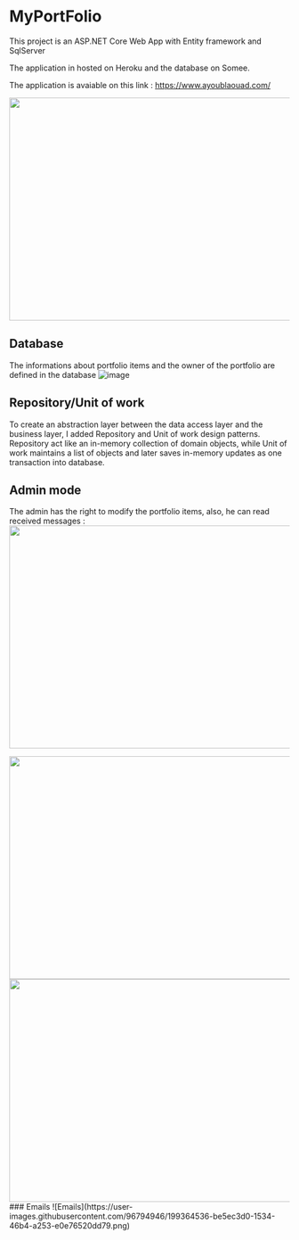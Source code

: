 # MyPortFolio

This project is an ASP.NET Core Web App with Entity framework and SqlServer

The application in hosted on Heroku and the database on Somee.

The application is avaiable on this link : https://www.ayoublaouad.com/

<img src="https://user-images.githubusercontent.com/96794946/189964793-863b491c-8150-456c-b3aa-b928195e938f.png" width="700" height="400">

## Database
The informations about portfolio items and the owner of the portfolio are defined in the database
![image](https://user-images.githubusercontent.com/96794946/199355664-115b562a-6e9b-438b-8baa-c389cf523336.png)

## Repository/Unit of work

To create an abstraction layer between the data access layer and the business layer, I added Repository and Unit of work design patterns. Repository act like an in-memory collection of domain objects, while Unit of work maintains a list of objects and later saves in-memory updates as one transaction into database.

## Admin mode

The admin has the right to modify the portfolio items, also, he can read received messages :
<img src="https://user-images.githubusercontent.com/96794946/196310562-69ffeec8-58f7-4f03-8ba2-b85730c2c285.png" width="700" height="400">


<img src="https://user-images.githubusercontent.com/96794946/196753418-ca940e0f-4b09-43eb-8e06-9a787a24e043.png" width="700" height="400">
<img src="https://user-images.githubusercontent.com/96794946/195596992-6652fbb0-01b7-480a-bfde-332e1c367a61.png" width="700" height="400">
### Emails
![Emails](https://user-images.githubusercontent.com/96794946/199364536-be5ec3d0-1534-46b4-a253-e0e76520dd79.png)
